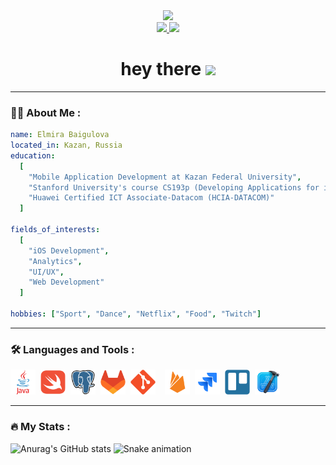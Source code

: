 <div id="header" align="center">
  <img src="https://media.giphy.com/media/kBrSH5C4ps9nyNDo4S/giphy.gif" width="150"/>
</div>
<div id="badges" align="center">
 <a href="https://instagram.com/belyab?igshid=YmMyMTA2M2Y=">
  <img src="https://img.shields.io/badge/Instagram-E4405F?style=for-the-badge&logo=instagram&logoColor=white"/>
    </a>
      <a href="https://t.me/belyab">
   <img src="https://img.shields.io/badge/Telegram-2CA5E0?style=for-the-badge&logo=telegram&logoColor=white"/>
       </a>
       <h1>
  hey there
  <img src="https://media.giphy.com/media/hvRJCLFzcasrR4ia7z/giphy.gif" width="30px"/>
</h1>
</div>

---

### :woman_technologist: About Me :
```yaml 
name: Elmira Baigulova
located_in: Kazan, Russia
education:
  [
    "Mobile Application Development at Kazan Federal University",
    "Stanford University's course CS193p (Developing Applications for iOS using SwiftUI)",
    "Huawei Certified ICT Associate-Datacom (HCIA-DATACOM)"
  ]

fields_of_interests:
  [
    "iOS Development",
    "Analytics",
    "UI/UX",
    "Web Development"
  ]
  
hobbies: ["Sport", "Dance", "Netflix", "Food", "Twitch"]
```

---

### :hammer_and_wrench: Languages and Tools :
<div>
  <img src="https://github.com/devicons/devicon/blob/master/icons/java/java-original-wordmark.svg" title="Java" alt="Java" width="40" height="40"/>&nbsp;
   <img src="https://github.com/devicons/devicon/blob/master/icons/swift/swift-original.svg" title="Swift" alt="Swift" width="40" height="40"/>&nbsp;
    <img src="https://github.com/devicons/devicon/blob/master/icons/postgresql/postgresql-original.svg" title="Postgresql" alt="Postgresql" width="40" height="40"/>&nbsp;
     <img src="https://github.com/devicons/devicon/blob/master/icons/gitlab/gitlab-original.svg" title="gitlab" alt="gitlab" width="40"height="40"/>&nbsp;
      <img src="https://github.com/devicons/devicon/blob/master/icons/git/git-original.svg" title="git" alt="git" width="40"height="40"/>&nbsp;
       <https://github.com/devicons/devicon/blob/master/icons/figma/figma-original.svg" title="figma" alt="figma" width="40"height="40"/>&nbsp;
        <img src="https://github.com/devicons/devicon/blob/master/icons/firebase/firebase-plain.svg" title="firebase" alt="firebase" width="40"height="40"/>&nbsp;
         <img src="https://github.com/devicons/devicon/blob/master/icons/jira/jira-original.svg" title="jira" alt="jira" width="40"height="40"/>&nbsp;
          <img src="https://github.com/devicons/devicon/blob/master/icons/trello/trello-plain.svg" title="trello" alt="trello" width="40"height="40"/>&nbsp;
           <img src="https://github.com/devicons/devicon/blob/master/icons/xcode/xcode-original.svg" title="xcode" alt="xcode" width="40"height="40"/>&nbsp;
 </div>

---

### :fire: My Stats :
![Anurag's GitHub stats](https://github-readme-stats.vercel.app/api?username=belyab&show_icons=true&theme=dracula)
![Snake animation](https://github.com/belyab/belyab/blob/output/github-contribution-grid-snake.svg)

